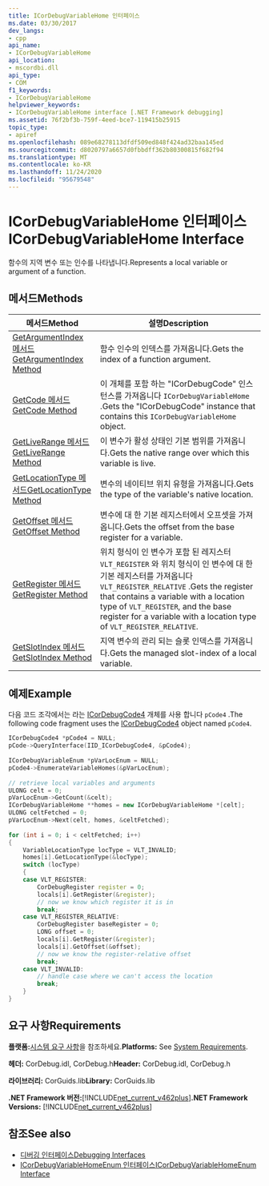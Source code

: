 ```yaml
---
title: ICorDebugVariableHome 인터페이스
ms.date: 03/30/2017
dev_langs:
- cpp
api_name:
- ICorDebugVariableHome
api_location:
- mscordbi.dll
api_type:
- COM
f1_keywords:
- ICorDebugVariableHome
helpviewer_keywords:
- ICorDebugVariableHome interface [.NET Framework debugging]
ms.assetid: 76f2bf3b-759f-4eed-bce7-119415b25915
topic_type:
- apiref
ms.openlocfilehash: 089e68278113dfdf509ed848f424ad32baa145ed
ms.sourcegitcommit: d8020797a6657d0fbbdff362b80300815f682f94
ms.translationtype: MT
ms.contentlocale: ko-KR
ms.lasthandoff: 11/24/2020
ms.locfileid: "95679548"
---
```

# <a name="icordebugvariablehome-interface"></a><span data-ttu-id="2390e-102">ICorDebugVariableHome 인터페이스</span><span class="sxs-lookup"><span data-stu-id="2390e-102">ICorDebugVariableHome Interface</span></span>

<span data-ttu-id="2390e-103">함수의 지역 변수 또는 인수를 나타냅니다.</span><span class="sxs-lookup"><span data-stu-id="2390e-103">Represents a local variable or argument of a function.</span></span>  
  
## <a name="methods"></a><span data-ttu-id="2390e-104">메서드</span><span class="sxs-lookup"><span data-stu-id="2390e-104">Methods</span></span>  
  
|<span data-ttu-id="2390e-105">메서드</span><span class="sxs-lookup"><span data-stu-id="2390e-105">Method</span></span>|<span data-ttu-id="2390e-106">설명</span><span class="sxs-lookup"><span data-stu-id="2390e-106">Description</span></span>|  
|------------|-----------------|  
|[<span data-ttu-id="2390e-107">GetArgumentIndex 메서드</span><span class="sxs-lookup"><span data-stu-id="2390e-107">GetArgumentIndex Method</span></span>](icordebugvariablehome-getargumentindex-method.md)|<span data-ttu-id="2390e-108">함수 인수의 인덱스를 가져옵니다.</span><span class="sxs-lookup"><span data-stu-id="2390e-108">Gets the index of a function argument.</span></span>|  
|[<span data-ttu-id="2390e-109">GetCode 메서드</span><span class="sxs-lookup"><span data-stu-id="2390e-109">GetCode Method</span></span>](icordebugvariablehome-getcode-method.md)|<span data-ttu-id="2390e-110">이 개체를 포함 하는 "ICorDebugCode" 인스턴스를 가져옵니다 `ICorDebugVariableHome` .</span><span class="sxs-lookup"><span data-stu-id="2390e-110">Gets the "ICorDebugCode" instance that contains this `ICorDebugVariableHome` object.</span></span>|  
|[<span data-ttu-id="2390e-111">GetLiveRange 메서드</span><span class="sxs-lookup"><span data-stu-id="2390e-111">GetLiveRange Method</span></span>](icordebugvariablehome-getliverange-method.md)|<span data-ttu-id="2390e-112">이 변수가 활성 상태인 기본 범위를 가져옵니다.</span><span class="sxs-lookup"><span data-stu-id="2390e-112">Gets the native range over which this variable is live.</span></span>|  
|[<span data-ttu-id="2390e-113">GetLocationType 메서드</span><span class="sxs-lookup"><span data-stu-id="2390e-113">GetLocationType Method</span></span>](icordebugvariablehome-getlocationtype-method.md)|<span data-ttu-id="2390e-114">변수의 네이티브 위치 유형을 가져옵니다.</span><span class="sxs-lookup"><span data-stu-id="2390e-114">Gets the type of the variable's native location.</span></span>|  
|[<span data-ttu-id="2390e-115">GetOffset 메서드</span><span class="sxs-lookup"><span data-stu-id="2390e-115">GetOffset Method</span></span>](icordebugvariablehome-getoffset-method.md)|<span data-ttu-id="2390e-116">변수에 대 한 기본 레지스터에서 오프셋을 가져옵니다.</span><span class="sxs-lookup"><span data-stu-id="2390e-116">Gets the offset from the base register for a variable.</span></span>|  
|[<span data-ttu-id="2390e-117">GetRegister 메서드</span><span class="sxs-lookup"><span data-stu-id="2390e-117">GetRegister Method</span></span>](icordebugvariablehome-getregister-method.md)|<span data-ttu-id="2390e-118">위치 형식이 인 변수가 포함 된 레지스터 `VLT_REGISTER` 와 위치 형식이 인 변수에 대 한 기본 레지스터를 가져옵니다 `VLT_REGISTER_RELATIVE` .</span><span class="sxs-lookup"><span data-stu-id="2390e-118">Gets the register that contains a variable with a location type of `VLT_REGISTER`, and the base register for a variable with a location type of `VLT_REGISTER_RELATIVE`.</span></span>|  
|[<span data-ttu-id="2390e-119">GetSlotIndex 메서드</span><span class="sxs-lookup"><span data-stu-id="2390e-119">GetSlotIndex Method</span></span>](icordebugvariablehome-getslotindex-method.md)|<span data-ttu-id="2390e-120">지역 변수의 관리 되는 슬롯 인덱스를 가져옵니다.</span><span class="sxs-lookup"><span data-stu-id="2390e-120">Gets the managed slot-index of a local variable.</span></span>|  
  
## <a name="example"></a><span data-ttu-id="2390e-121">예제</span><span class="sxs-lookup"><span data-stu-id="2390e-121">Example</span></span>  

 <span data-ttu-id="2390e-122">다음 코드 조각에서는 라는 [ICorDebugCode4](icordebugcode4-interface.md) 개체를 사용 합니다 `pCode4` .</span><span class="sxs-lookup"><span data-stu-id="2390e-122">The following code fragment uses the [ICorDebugCode4](icordebugcode4-interface.md) object named `pCode4`.</span></span>  
  
```cpp  
ICorDebugCode4 *pCode4 = NULL;  
pCode->QueryInterface(IID_ICorDebugCode4, &pCode4);  
  
ICorDebugVariableEnum *pVarLocEnum = NULL;  
pCode4->EnumerateVariableHomes(&pVarLocEnum);  
  
// retrieve local variables and arguments  
ULONG celt = 0;  
pVarLocEnum->GetCount(&celt);  
ICorDebugVariableHome **homes = new ICorDebugVariableHome *[celt];  
ULONG celtFetched = 0;  
pVarLocEnum->Next(celt, homes, &celtFetched);  
  
for (int i = 0; i < celtFetched; i++)  
{  
    VariableLocationType locType = VLT_INVALID;  
    homes[i].GetLocationType(&locType);  
    switch (locType)  
    {  
    case VLT_REGISTER:  
        CorDebugRegister register = 0;  
        locals[i].GetRegister(&register);  
        // now we know which register it is in  
        break;  
    case VLT_REGISTER_RELATIVE:  
        CorDebugRegister baseRegister = 0;  
        LONG offset = 0;  
        locals[i].GetRegister(&register);  
        locals[i].GetOffset(&offset);  
        // now we know the register-relative offset  
        break;  
    case VLT_INVALID:  
        // handle case where we can't access the location  
        break;  
    }  
}  
```  
  
## <a name="requirements"></a><span data-ttu-id="2390e-123">요구 사항</span><span class="sxs-lookup"><span data-stu-id="2390e-123">Requirements</span></span>  

 <span data-ttu-id="2390e-124">**플랫폼:**[시스템 요구 사항](../../get-started/system-requirements.md)을 참조하세요.</span><span class="sxs-lookup"><span data-stu-id="2390e-124">**Platforms:** See [System Requirements](../../get-started/system-requirements.md).</span></span>  
  
 <span data-ttu-id="2390e-125">**헤더:** CorDebug.idl, CorDebug.h</span><span class="sxs-lookup"><span data-stu-id="2390e-125">**Header:** CorDebug.idl, CorDebug.h</span></span>  
  
 <span data-ttu-id="2390e-126">**라이브러리:** CorGuids.lib</span><span class="sxs-lookup"><span data-stu-id="2390e-126">**Library:** CorGuids.lib</span></span>  
  
 <span data-ttu-id="2390e-127">**.NET Framework 버전:**[!INCLUDE[net_current_v462plus](../../../../includes/net-current-v462plus-md.md)]</span><span class="sxs-lookup"><span data-stu-id="2390e-127">**.NET Framework Versions:** [!INCLUDE[net_current_v462plus](../../../../includes/net-current-v462plus-md.md)]</span></span>  
  
## <a name="see-also"></a><span data-ttu-id="2390e-128">참조</span><span class="sxs-lookup"><span data-stu-id="2390e-128">See also</span></span>

- [<span data-ttu-id="2390e-129">디버깅 인터페이스</span><span class="sxs-lookup"><span data-stu-id="2390e-129">Debugging Interfaces</span></span>](debugging-interfaces.md)
- [<span data-ttu-id="2390e-130">ICorDebugVariableHomeEnum 인터페이스</span><span class="sxs-lookup"><span data-stu-id="2390e-130">ICorDebugVariableHomeEnum Interface</span></span>](icordebugvariablehomeenum-interface.md)
